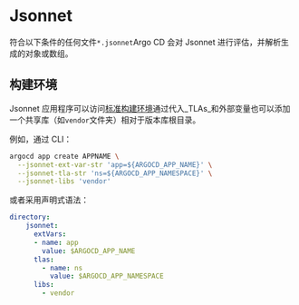<!-- TRANSLATED by md-translate -->
<!-- TRANSLATED by md-translate -->

# Jsonnet

符合以下条件的任何文件`*.jsonnet`Argo CD 会对 Jsonnet 进行评估，并解析生成的对象或数组。

## 构建环境

Jsonnet 应用程序可以访问[标准构建环境](build-environment.md)通过代入_TLAs_和外部变量也可以添加一个共享库（如`vendor`文件夹）相对于版本库根目录。

例如，通过 CLI：

```bash
argocd app create APPNAME \
  --jsonnet-ext-var-str 'app=${ARGOCD_APP_NAME}' \
  --jsonnet-tla-str 'ns=${ARGOCD_APP_NAMESPACE}' \
  --jsonnet-libs 'vendor'
```

或者采用声明式语法：

```yaml
directory:
    jsonnet:
      extVars:
      - name: app
        value: $ARGOCD_APP_NAME
      tlas:
        - name: ns
          value: $ARGOCD_APP_NAMESPACE
      libs:
        - vendor
```